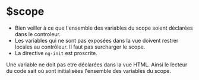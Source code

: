 ﻿$scope
========

- Bien veiller à ce que l'ensemble des variables du scope soient déclarées dans le controleur.
- Les variables qui ne sont pas exposées dans la vue doivent restrer locales au contrôleur. Il
faut pas surcharger le scope.  
- La directive ```ng-init``` est proscrite.

Une variable ne doit pas etre déclarées dans la vue HTML. Ainsi le lecteur du code sait où sont initialisées l'ensemble des variables du scope.
